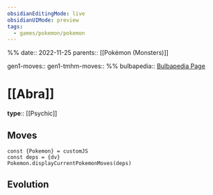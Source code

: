 ```yaml
---
obsidianEditingMode: live
obsidianUIMode: preview
tags:
  - games/pokemon/pokemon
---
```

%%
date:: 2022-11-25
parents:: [[Pokémon (Monsters)]]

gen1-moves:: 
gen1-tmhm-moves::
%%
bulbapedia:: [Bulbapedia Page](https://bulbapedia.bulbagarden.net/wiki/Abra_(Pok%C3%A9mon))

# [[Abra]]

**type**:: [[Psychic]]

## Moves

```dataviewjs
const {Pokemon} = customJS
const deps = {dv}
Pokemon.displayCurrentPokemonMoves(deps)
```

## Evolution
